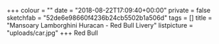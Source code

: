 +++
colour = ""
date = "2018-08-22T17:09:40+00:00"
private = false
sketchfab = "52de6e98660f4236b24cb5502b1a506d"
tags = []
title = "Mansoary Lamborghini Huracan - Red Bull Livery"
listpicture = "uploads/car.jpg"
+++
Red Bull